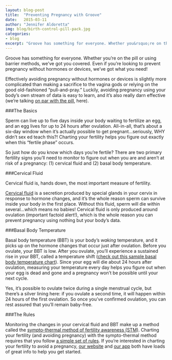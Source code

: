 ```yaml
---
layout: blog-post
title:  "Preventing Pregnancy with Groove"
date:   2015-03-11
author: "Jennifer Aldoretta"
img: blog/birth-control-pill-pack.jpg
categories:
- blog
excerpt: "Groove has something for everyone. Whether you&rsquo;re on the pill or using barrier methods, we&rsquo;ve got you covered. Even if you&rsquo;re looking to prevent pregnancy without hormones or devices, we&rsquo;ve got what you need! ..."
---
```


Groove has something for everyone. Whether you&rsquo;re on the pill or using barrier methods, we&rsquo;ve got you covered. Even if you&rsquo;re looking to prevent pregnancy without hormones or devices, we&rsquo;ve got what you need!

Effectively avoiding pregnancy without hormones or devices is slightly more complicated than making a sacrifice to the vagina gods or relying on the good old-fashioned “pull-and-pray.” Luckily, avoiding pregnancy using your body&rsquo;s own stream of data is easy to learn, and it&rsquo;s also really darn effective (we&rsquo;re talking <a class="text-link" target="_blank" href="http://humrep.oxfordjournals.org/content/22/5/1310.full">on par with the pill</a>, here).

###The Basics

Sperm can live up to five days inside your body waiting to fertilize an egg, and an egg lives for up to 24 hours after ovulation. All-in-all, that&rsquo;s about a six-day window when it&rsquo;s actually possible to get pregnant...seriously, WHY didn&rsquo;t sex ed teach this?! Charting your fertility helps you figure out exactly when this &ldquo;fertile phase&rdquo; occurs.

So just how do you know which days you&rsquo;re fertile? There are two primary fertility signs you&rsquo;ll need to monitor to figure out when you are and aren&rsquo;t at risk of a pregnancy: (1) cervical fluid and (2) basal body temperature. 

###Cervical Fluid

Cervical fluid is, hands down, the most important measure of fertility. 

<a class="text-link" target="_blank" href="http://www.whatiscervicalfluid.com">Cervical fluid</a> is a secretion produced by special glands in your cervix in response to hormone changes, and it&rsquo;s the whole reason sperm can survive inside your body in the first place. Without this fluid, sperm will die within several...which means no babies! Cervical fluid is only produced around ovulation (important factoid alert!), which is the whole reason you can prevent pregnancy using nothing but your body&rsquo;s data.

###Basal Body Temperature

Basal body temperature (BBT) is your body&rsquo;s *waking* temperature, and it picks up on the hormone changes that occur just after ovulation. Before you ovulate, your BBT is low. After you ovulate, you&rsquo;ll experience a sustained rise in your BBT, called a temperature shift (<a class="text-link" href="/img/book/sympto-thermal-fertility-awareness-method-basal-body-temperature-pattern-confirm-ovulation-chart.jpg">check out this sample basal body temperature chart</a>). Since your egg will die about 24 hours after ovulation, measuring your temperature every day helps you figure out when your egg is dead and gone and a pregnancy won&rsquo;t be possible until your next cycle. 

Yes, it&rsquo;s possible to ovulate twice during a single menstrual cycle, but there&rsquo;s a silver lining here: if you ovulate a second time, it will happen within 24 hours of the first ovulation. So once you&rsquo;ve confirmed ovulation, you can rest assured that you&rsquo;ll remain baby-free.

###The Rules

Monitoring the changes in your cervical fluid and BBT make up a method called the <a class="text-link" href="/blog/2015/01/16/the-sympto-thermal-method-of-fertility-awareness-an-overview/">sympto-thermal method of fertility awareness (STM)</a>. Charting your fertility (and avoiding pregnancy) with the sympto-thermal method requires that you follow <a class="text-link" href="/the-cycle/chapter-7-the-rules-of-the-sympto-thermal-method/">a simple set of rules</a>. If you&rsquo;re interested in charting your fertility to avoid a pregnancy, <a class="text-link" href="/the-cycle/">our website</a> and <a class="text-link" target="_blank" href="https://itunes.apple.com/app/id831795151">our app</a> both have loads of great info to help you get started.